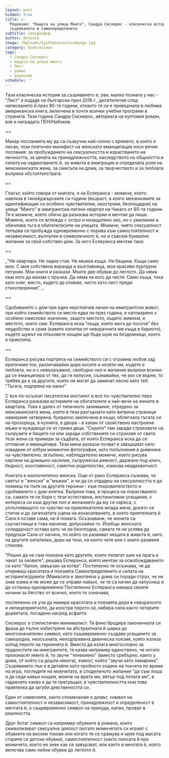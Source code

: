 ```yaml
---
layout: post
hidden: true
title: >-
  Рецензия: "Къщата на улица Манго", Сандра Сиснерос - класическа история за
  съзряването и самоопределянето
subtitle: сдасфасфсф
author: Antonia
image: /Uploads/kyshtatanaulicamango.jpg
category: bookreviews
tags:
  - Сандра Сиснерос
  - къщата на улица манго
  - Лист
  - роман
  - рецензии
schedule: ''
---
```

Тази класическа история за съзряването е, уви, малко позната у нас - "Лист" я издаде на български през 2016 г., десетилетия след написването й през 80-те години, откакто тя се е превърнала в любима американска книга, включена в почти всички учебни програми в страната. Тази година Сандра Сиснерос, авторката на култовия роман, взе и наградата ПЕН/Набоков.

\==

Макар посланията му да са съзвучни най-силно с времето, в което е писан, този поетичен манифест на женската еманципация носи вечни послания: за пробуждането на сексуалността и израстването на личността, за цената на принадлежността, наследството на общността и силата на надмогването й, за живота в емиграция и отредената роля на мексиканската жена, за смисъла на дома, за творчеството и за любовта въпреки обстоятелствата. 

\==

Гласът, който говори от книгата, е на Есперанса - момиче, което навлиза в тинейджърските си години (възраст, в която механизмите за идентификация са особено чувствителни, наострени, безпощадни) на улица "Манго" в имигрантски латино квартал на Чикаго от 80-те години. Тя е момиче, което обича да разказва истории и мечтае да пише. Момиче, което се вглежда с остро и незащитено око, но с умиление и обичлива тъга в обитател(к)ите на улицата. Момиче, чиято сексуалност тепърва се пробужда едновременно с порива към самостоятелност и независимост, въплътен в символичното й, но и съвсем буквално желание за свой собствен дом. За него Есперанса мечтае така: 

\==

_"Не квартира. Не задна стая. Не мъжка къща. Не бащина. Къща само моя. С моя собствена веранда и възглавница, мои красиви пурпурни петунии. Мои книги и разкази. Моите две обувки до леглото. Да няма към кого да махам с пръчка. Да няма на кого да чистя. Само къща, тиха като сняг, място, където да отивам, чисто като лист преди стихотворение". _

\==

Сдобиването с дом при един неустойчив начин на имигрантски живот, при който семейството се мести едва ли през година, е натоварено с особено смислово значение, защото мястото, където живеем, е мястото, което сме. Есперанса иска "къща, която мога да посоча" без неудобство и срам (кавито изпитва от невзрачната им къща в бариото), където шумът на плъховете нощем ще бъде шум на бездомници, които е приютила. 

\==

Есперанса рисува портрета на семейството си с огромна любов зад критичния тон, различавайки дори косите и нозете им, където е любовта, но и с невъоръжено, свободно око и желание въпреки всичко да се еманципира от тях, да ги напусне, съзнавайки, че ако се върне, то трябва да е за другите, които не могат да заминат лесно като теб. "Тъгата, подпряна на лакът"



С все по-осъзнат писателски инстинкт и все по-чувствително перо Есперанса разказва историите на обитателите и най-вече на жените в квартала. Това е далеч от типичното занимание, отредено за мексиканската жена, която в тези разгърнати като витрина страници намираме затворена, буквално заключена в къщи, облегнала тъгата си на прозореца, в кухнята, в двора - в капан от свойствено настроени мъже и нуждаещи се от грижи деца. "Скрити" там заради страховете на съпрузите и бащите си или заради собствените си страхове от света тези жени са примери за съдбата, от която Есперанса иска да се оттласне и еманципира. Тези мини разкази почват и завършват като извадени от албум моментни фотографии, като попълнения в дневника на чувствително, вглъбено, наблюдателно момиче, което рисува картини на домашно насилие, съпружеска ревност, държане под ключ, бедност, изоставеност, самотно родителство, езикова неадекватност.



Книгата е изключително женска. Още от рано Есперанса съзнава, че светът е "женски" и "мъжки", и че да се отдадеш на сексуалността е да поемеш по пътя на другите героини - към покровителството и сдобиването с дом-клетка. Въпреки това, в процеса на порастването си, самата тя се бори с тези естествени, инстинктивни усещания, с интереса си към другия пол и желанието да му се хареса, с уплътняващото се чувство на привлекателна млада жена, докато се стигне и до загатнатата сцена на изнасилването, в което приятелката й Сали я оставя сама, не й помага. Осъзнаване, че жените са съучастници в това насилие, допускайки го. Изобщо женската солидарност остава като че ли безплодна, самата тя не успява да предпази Сали от начина, по който се развиват нещата в живота й, нито на другите оитателки, дори на тези, на които чете или с които разменя стихове.



"Реших да не съм покорна като другите, които полагат шии на прага и чакат за оковите", решава Есперанса, която мечтае за освобождаването си като "балон, завързан за котва". Постепенно тя осъзнава, че да откриваш красотата и поезията Самоопределянето и силата на историите/думите (Мамасита е закотвена у дома си поради страх, че не знае езика и не може да се оправи навън), че те са начин да напуснеш и да останеш едновременно Постепенно Есперанса намира своите начини за бягство от всичко, което то означава, 

постепенно се учи да намира красотата и поезията дори в невзрачното и нелицеприятното, да изостря перото си, набира сила както четирите дърветата, посадени насред асфалта



Сиснерос е стилистичен минималист. Тя фино бродира лаконичната си фраза до пълно избистряне на абстрактната й шарка до многозначителен символ, като същевременно създава усещането за самородна, неосъзната, неподправена девическа поезия, която излиза изпод перото на героинята й. Вместо да излага многословно за трудностите на имигрантите, тя казва например единствено, че когато произнасят името й, то звучи "тенекиено" (вместо сребърно, както у дома, от който са дошли някога), езикът, който "звучи като ламарина". Съзряването пък е в детайли като пробното ходене на токчета по време на игра, погледите на момчетата, в споделеното желание "да съм лоша и да седя навън нощем, момче на врата ми, вятър под полата ми", в гадаенето какво е да те прегръщат, в чувствителността към това приятелка да загуби девствеността си. 



Един от символите, както споменахме е домът, символ на самостоятелност и независимост, принадлежност и определеност в мечтата й, а същевременно символ на принуда, капан, провал в реалността.



Друг ботаг символ са например обувките в романа, които символизират сексуална зрялост (когато момичетата си играят с обувките на високи токове или когато тя се срамува и крие под масата старите си детски обувки), самостоятелност (както липсата й при момичето, което не знае как се завързват, или както в мечтата й, която включва само нейни обувки до леглото й.

